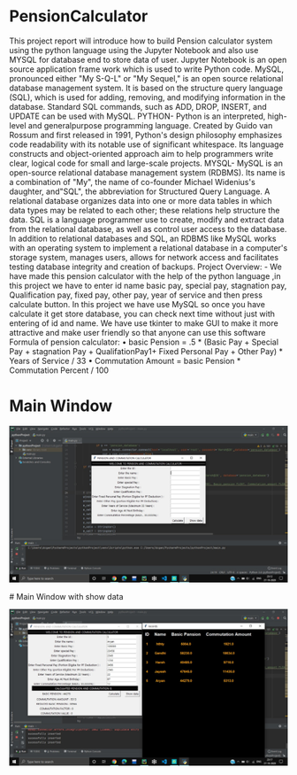 # PensionCalculator
This project report will introduce how to build Pension calculator system using the python language using the Jupyter Notebook and also use MYSQL for database end to store data of user. Jupyter Notebook is an open source application frame work which is used to write Python code. MySQL, pronounced either "My S-Q-L" or "My Sequel," is an open source relational database management system. It is based on the structure query language (SQL), which is used for adding, removing, and modifying information in the database. Standard SQL commands, such as ADD, DROP, INSERT, and UPDATE can be used with MySQL.
PYTHON- Python is an interpreted, high-level and generalpurpose programming language. Created by Guido van Rossum and first released in 1991, Python's design philosophy emphasizes code readability with its notable use of significant whitespace. Its language constructs and object-oriented approach aim to help programmers write clear, logical code for small and large-scale projects.
MYSQL- MySQL is an open-source relational database management system (RDBMS). Its name is a combination of "My", the name of co-founder Michael Widenius's daughter, and"SQL", the abbreviation for Structured Query Language. A relational database organizes data into one or more data tables in which data types may be related to each other; these relations help structure the data. SQL is a language programmer use to create, modify and extract data from the relational database, as well as control user access to the database. In addition to relational databases and SQL, an RDBMS like MySQL works with an operating system to implement a relational database in a computer's storage system, manages users, allows for network access and facilitates testing database integrity and creation of backups.
Project Overview: - We have made this pension calculator with the help of the python language ,in this project we have to enter id name basic pay, special pay, stagnation pay, Qualification pay, fixed pay, other pay, year of service and then press calculate button. In this project we have use MySQL so once you have calculate it get store database, you can check next time without just with entering of id and name. We have use tkinter to make GUI to make it more attractive and make user friendly so that anyone can use this software
Formula of pension calculator: 
• basic Pension = .5 * (Basic Pay + Special Pay + stagnation Pay + QualifationPay1+ Fixed Personal Pay + Other Pay) * Years of Service / 33
• Commutation Amount = basic Pension * Commutation Percent / 100
# Main Window
<p align='center'>
  <img src='python1.jpeg'/>
</p>
# Main Window with show data
<p align='center'>
  <img src='python2.jpeg'/>
</p>
